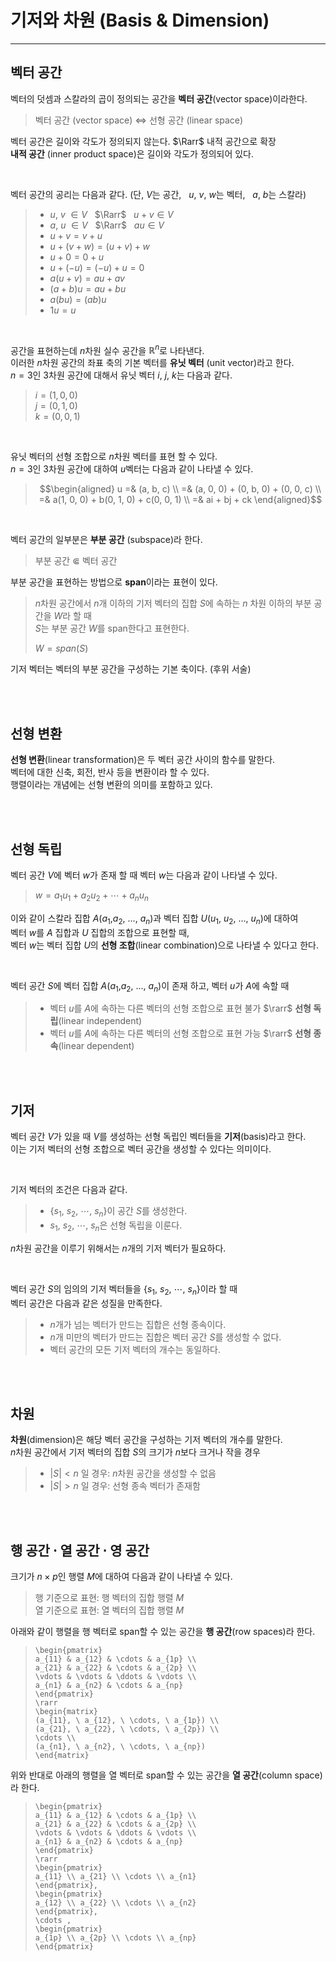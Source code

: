 # **기저와 차원 (Basis & Dimension)**
---

## **벡터 공간**
벡터의 덧셈과 스칼라의 곱이 정의되는 공간을 **벡터 공간**(vector space)이라한다.
> 벡터 공간 (vector space) $\Leftrightarrow$ 선형 공간 (linear space)

벡터 공간은 길이와 각도가 정의되지 않는다. $\Rarr$ 내적 공간으로 확장  
**내적 공간** (inner product space)은 길이와 각도가 정의되어 있다.

<br>

벡터 공간의 공리는 다음과 같다. (단, $V$는 공간, &nbsp; $u$, $v$, $w$는 벡터, &nbsp; $a$, $b$는 스칼라)
> - $u$, $v$ $\in V$ &nbsp; $\Rarr$ &nbsp; $u+v \in V$  
> - $a$, $u$ $\in V$ &nbsp; $\Rarr$ &nbsp; $au \in V$
> - $u + v = v + u$  
> - $u + (v + w) = (u + v) + w$  
> - $u + 0 = 0 + u$  
> - $u + (-u) = (-u) + u = 0$  
> - $a(u + v) = au + av$
> - $(a + b)u = au + bu$  
> - $a(bu) = (ab)u$  
> - $1u = u$

<br>

공간을 표현하는데 $n$차원 실수 공간을 $\mathbb{R}^{n}$로 나타낸다.  
이러한 $n$차원 공간의 좌표 축의 기본 벡터를 **유닛 벡터** (unit vector)라고 한다.  
$n = 3$인 3차원 공간에 대해서 유닛 벡터 $i$, $j$, $k$는 다음과 같다.  
> $i = (1, 0, 0)$  
> $j = (0, 1, 0)$  
> $k = (0, 0, 1)$

<br>

유닛 벡터의 선형 조합으로 $n$차원 벡터를 표현 할 수 있다.  
$n = 3$인 3차원 공간에 대하여 $u$벡터는 다음과 같이 나타낼 수 있다.
> ```math
> \begin{aligned}
> u =& (a, b, c) \\
> =& (a, 0, 0) + (0, b, 0) + (0, 0, c) \\
> =& a(1, 0, 0) + b(0, 1, 0) + c(0, 0, 1) \\
> =& ai + bj + ck
> \end{aligned}
> ```

<br>

벡터 공간의 일부분은 **부분 공간** (subspace)라 한다.
> 부분 공간 $\Subset$ 벡터 공간

부분 공간을 표현하는 방법으로 **span**이라는 표현이 있다.
> $n$차원 공간에서 $n$개 이하의 기저 벡터의 집합 $S$에 속하는 $n$ 차원 이하의 부분 공간을 $W$라 할 때  
> $S$는 부분 공간 $W$를 span한다고 표현한다.  
>
> $W = span(S)$

기저 벡터는 벡터의 부분 공간을 구성하는 기본 축이다. (후위 서술)

<br><br>

## **선형 변환**
**선형 변환**(linear transformation)은 두 벡터 공간 사이의 함수를 말한다.  
벡터에 대한 신축, 회전, 반사 등을 변환이라 할 수 있다.  
행렬이라는 개념에는 선형 변환의 의미를 포함하고 있다.

<br><br>

## **선형 독립**
벡터 공간 $V$에 벡터 $w$가 존재 할 때 벡터 $w$는 다음과 같이 나타낼 수 있다.
> $w = a_{1}u_{1} + a_{2}u_{2} + \cdots + a_{n}u_{n}$

이와 같이 스칼라 집합 $A$($a_{1}$,$a_{2}$, $\dots$, $a_{n}$)과 벡터 집합 $U$($u_{1}$, $u_{2}$, $\dots$, $u_{n}$)에 대하여  
벡터 $w$를 $A$ 집합과 $U$ 집합의 조합으로 표현할 때,  
벡터 $w$는 벡터 집합 $U$의 **선형 조합**(linear combination)으로 나타낼 수 있다고 한다.

<br>

벡터 공간 $S$에 벡터 집합 $A$($a_{1}$,$a_{2}$, $\dots$, $a_{n}$)이 존재 하고, 벡터 $u$가 $A$에 속할 때
> - 벡터 $u$를 $A$에 속하는 다른 벡터의 선형 조합으로 표현 불가 $\rarr$ **선형 독립**(linear independent)
> - 벡터 $u$를 $A$에 속하는 다른 벡터의 선형 조합으로 표현 가능 $\rarr$ **선형 종속**(linear dependent)

<br><br>

## **기저**
벡터 공간 $V$가 있을 때 $V$를 생성하는 선형 독립인 벡터들을 **기저**(basis)라고 한다.  
이는 기저 벡터의 선형 조합으로 벡터 공간을 생성할 수 있다는 의미이다.

<br>

기저 벡터의 조건은 다음과 같다.
> - $\{s_{1}, \ s_{2}, \ \cdots, \ s_{n}\}$이 공간 $S$를 생성한다.  
> - $s_{1}, \ s_{2}, \ \cdots, \ s_{n}$은 선형 독립을 이룬다.

$n$차원 공간을 이루기 위해서는 $n$개의 기저 벡터가 필요하다.

<br>

벡터 공간 $S$의 임의의 기저 벡터들을 $\{s_{1}, \ s_{2}, \ \cdots, \ s_{n}\}$이라 할 때  
벡터 공간은 다음과 같은 성질을 만족한다.
> - $n$개가 넘는 벡터가 만드는 집합은 선형 종속이다.  
> - $n$개 미만의 벡터가 만드는 집합은 벡터 공간 $S$를 생성할 수 없다.  
> - 벡터 공간의 모든 기저 벡터의 개수는 동일하다.

<br><br>

## **차원**
**차원**(dimension)은 해당 벡터 공간을 구성하는 기저 벡터의 개수를 말한다.  
$n$차원 공간에서 기저 벡터의 집합 $S$의 크기가 $n$보다 크거나 작을 경우
> - $|S| < n$ 일 경우: $n$차원 공간을 생성할 수 없음  
> - $|S| > n$ 일 경우: 선형 종속 벡터가 존재함

<br><br>

## **행 공간 $\cdot$ 열 공간 $\cdot$ 영 공간**
크기가 $n \times p$인 행렬 $M$에 대하여 다음과 같이 나타낼 수 있다.
> 행 기준으로 표현: 행 벡터의 집합 행렬 $M$  
> 열 기준으로 표현: 열 벡터의 집합 행렬 $M$

아래와 같이 행렬을 행 벡터로 span할 수 있는 공간을 **행 공간**(row spaces)라 한다.
> ```
> \begin{pmatrix}
> a_{11} & a_{12} & \cdots & a_{1p} \\
> a_{21} & a_{22} & \cdots & a_{2p} \\
> \vdots & \vdots & \ddots & \vdots \\
> a_{n1} & a_{n2} & \cdots & a_{np}
> \end{pmatrix}
> \rarr
> \begin{matrix}
> (a_{11}, \ a_{12}, \ \cdots, \ a_{1p}) \\
> (a_{21}, \ a_{22}, \ \cdots, \ a_{2p}) \\
> \cdots \\
> (a_{n1}, \ a_{n2}, \ \cdots, \ a_{np})
> \end{matrix}
> ```

위와 반대로 아래의 행렬을 열 벡터로 span할 수 있는 공간을 **열 공간**(column space)라 한다.
> ```
> \begin{pmatrix}
> a_{11} & a_{12} & \cdots & a_{1p} \\
> a_{21} & a_{22} & \cdots & a_{2p} \\
> \vdots & \vdots & \ddots & \vdots \\
> a_{n1} & a_{n2} & \cdots & a_{np}
> \end{pmatrix}
> \rarr
> \begin{pmatrix}
> a_{11} \\ a_{21} \\ \cdots \\ a_{n1}
> \end{pmatrix},
> \begin{pmatrix}
> a_{12} \\ a_{22} \\ \cdots \\ a_{n2}
> \end{pmatrix},
> \cdots ,
> \begin{pmatrix}
> a_{1p} \\ a_{2p} \\ \cdots \\ a_{np}
> \end{pmatrix}
> ```
